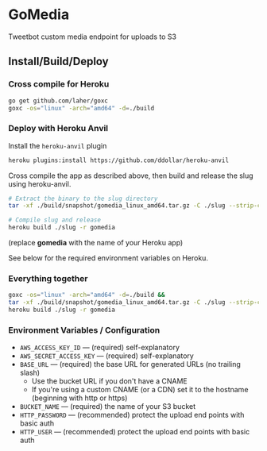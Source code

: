 # GoMedia

Tweetbot custom media endpoint for uploads to S3

## Install/Build/Deploy

### Cross compile for Heroku

```sh
go get github.com/laher/goxc
goxc -os="linux" -arch="amd64" -d=./build
```

### Deploy with Heroku Anvil

Install the `heroku-anvil` plugin

```sh
heroku plugins:install https://github.com/ddollar/heroku-anvil
```

Cross compile the app as described above, then build and release the slug using heroku-anvil.

```sh
# Extract the binary to the slug directory
tar -xf ./build/snapshot/gomedia_linux_amd64.tar.gz -C ./slug --strip-components=1

# Compile slug and release
heroku build ./slug -r gomedia
```

(replace **gomedia** with the name of your Heroku app)

See below for the required environment variables on Heroku.

### Everything together

```sh
goxc -os="linux" -arch="amd64" -d=./build &&
tar -xf ./build/snapshot/gomedia_linux_amd64.tar.gz -C ./slug --strip-components=1 &&
heroku build ./slug -r gomedia
```

### Environment Variables / Configuration

* `AWS_ACCESS_KEY_ID` — (required) self-explanatory
* `AWS_SECRET_ACCESS_KEY` — (required) self-explanatory
* `BASE_URL` — (required) the base URL for generated URLs (no trailing slash)
    * Use the bucket URL if you don't have a CNAME
    * If you're using a custom CNAME (or a CDN) set it to the hostname (beginning with http or https)
* `BUCKET_NAME` — (required) the name of your S3 bucket
* `HTTP_PASSWORD` — (recommended) protect the upload end points with basic auth
* `HTTP_USER` — (recommended) protect the upload end points with basic auth
